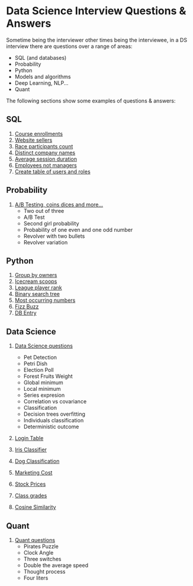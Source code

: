 # Data Science Interview Questions & Answers

Sometime being the interviewer other times being the interviewee, 
in a DS interview there are questions over a range of areas:

- SQL (and databases)
- Probability
- Python
- Models and algorithms
- Deep Learning, NLP...
- Quant


The following sections show some examples of questions & answers:

## SQL

1. [Course enrollments](Sql/course_enrollments.sql)
2. [Website sellers](Sql/website_sellers.sql)
3. [Race participants count](Sql/race_participants_count.sql)
4. [Distinct company names](Sql/distinct_company_names.sql)
5. [Average session duration](./Sql/av_session_duration.sql)
6. [Employees not managers](./Sql/employees_not_managers.sql)
7. [Create table of users and roles](./Sql/create_table_user_roles.sql)


## Probability

1. [A/B Testing, coins dices and more...](Probability/Probability.md)
    - Two out of three
    - A/B Test
    - Second girl probability
    - Probability of one even and one odd number
    - Revolver with two bullets
    - Revolver variation
 

## Python

1. [Group by owners](./Python/group_by_owners.py)
2. [Icecream scoops](./Python/ice_cream_scoops.py)
3. [League player rank](./Python/league_player_rank.py)
4. [Binary search tree](./Python/binary_search_tree.py)
5. [Most occurring numbers](./Python/most_occurring_numbers.py)
6. [Fizz Buzz](./Python/fizz_buzz.py)
7. [DB Entry](./Python/db_entry.py)



## Data Science

1. [Data Science questions](./DataScience/DS_questions.md)
    - Pet Detection
    - Petri Dish
    - Election Poll
    - Forest Fruits Weight
    - Global minimum
    - Local minimum
    - Series expresion
    - Correlation vs covariance
    - Classification
    - Decision trees overfitting
    - Individuals classification
    - Deterministic outcome
    
2. [Login Table](./DataScience/login_table.py)
3. [Iris Classifier](./DataScience/iris_classifier.py)
4. [Dog Classification](./DataScience/dog_classification.py)
5. [Marketing Cost](./DataScience/marketing_costs.py)
6. [Stock Prices](./DataScience/stock_prices.py)
7. [Class grades](./DataScience/class_grades.py)
8. [Cosine Similarity](./DataScience/cosine_similarity.py)



## Quant

1. [Quant questions](Quantitative/Quant_questions.md)
    - Pirates Puzzle
    - Clock Angle
    - Three switches
    - Double the average speed
    - Thought process
    - Four liters
